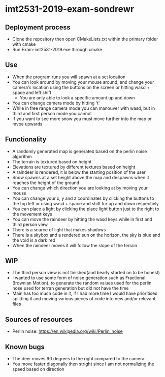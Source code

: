 # imt2531-2019-exam-sondrewr

## Deployment process
- Clone the repository then open CMakeLists.txt within the primary folder with cmake
- Run Exam-imt2531-2019.exe through cmake

## Use
- When the program runs you will spawn at a set locaiton
- You can look around by moving your mouse around, and change your camera's location using the buttons on the screen or hitting wasd + space and left shift
	- You are only able to look a specific amount up and down
- You can change camera mode by hitting 't'
- While in free range camera mode you can manouver with wasd, but in third and first person mode you cannot 
- If you want to see more snow you must move further into the map or mvoe upwards

## Functionality
- A randomly generated map is generated based on the perlin noise algorithm
- The terrain is textured based on height
- Elevations are textured by different textures based on height
- A raindeer is rendered, it is below the starting position of the user
- Snow spawns at a set height above the map and despawns when it reaches the height of the ground
- You can change which direction you are looking at by moving your mouse
- You can change your x, y and z coordinates by clicking the buttons to the top left or using wasd + space and shift for up and down respectivly
- You can place a light by clicking the place light button just to the right to the movement keys
- You can move the raindeer by hitting the wasd keys while in first and third person view
- There is a source of light that makes shadows
- There is a skybox and a rendered sun on the horizon, the sky is blue and the void is a dark red
- When the raindeer moves it will follow the slope of the terrain

## WIP
- The third person view is not finished(and bearly started on to be honest)
- I wanted to use some form of noise generation such as Fractional Brownian Motion). to generate the random values used for the perlin nose used for terran generation but did not have the time
- Main has too much code in it, if I had more time I would have prioritised splitting it and moving various pieces of code into new and/or relevant files

## Sources of resources
- Perlin noise: https://en.wikipedia.org/wiki/Perlin_noise

## Known bugs
- The deer moves 90 degrees to the right compared to the camera
- You move faster diagonally then stright since I am not normalizing the speed based on direction